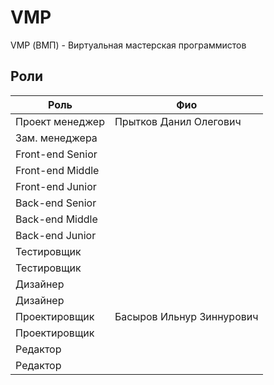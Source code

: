 # VMP
VMP (ВМП) - Виртуальная мастерская программистов

## Роли

 | Роль             | Фио                      |
 |------------------|--------------------------|
 | Проект менеджер  | Прытков Данил Олегович   | 
 | Зам. менеджера   |                          | 
 | Front-end Senior |                          | 
 | Front-end Middle |                          | 
 | Front-end Junior |                          | 
 | Back-end Senior  |                          | 
 | Back-end Middle  |                          | 
 | Back-end Junior  |                          | 
 | Тестировщик      |                          | 
 | Тестировщик      |                          | 
 | Дизайнер         |                          | 
 | Дизайнер         |                          | 
 | Проектировщик    |Басыров Ильнур Зиннурович | 
 | Проектировщик    |                          | 
 | Редактор         |                          | 
 | Редактор         |                          | 
